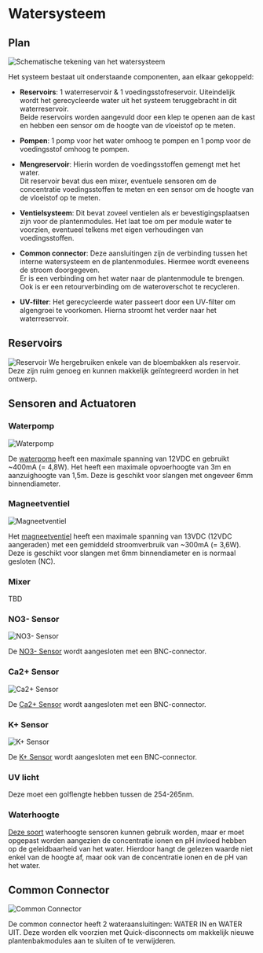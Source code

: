 # Watersysteem
## Plan
![Schematische tekening van het watersysteem](./assets/Schema_Watersysteem.png)

Het systeem bestaat uit onderstaande componenten, aan elkaar gekoppeld:

- **Reservoirs**:
1 waterreservoir & 1 voedingsstofreservoir. Uiteindelijk wordt het gerecycleerde water uit het systeem teruggebracht in dit waterreservoir.  
Beide reservoirs worden aangevuld door een klep te openen aan de kast en hebben een sensor om de hoogte van de vloeistof op te meten.

- **Pompen**:
1 pomp voor het water omhoog te pompen en 1 pomp voor de voedingsstof omhoog te pompen.

- **Mengreservoir**:
Hierin worden de voedingsstoffen gemengt met het water.  
Dit reservoir bevat dus een mixer, eventuele sensoren om de concentratie voedingsstoffen te meten en een sensor om de hoogte van de vloeistof op te meten.

- **Ventielsysteem**:
Dit bevat zoveel ventielen als er bevestigingsplaatsen zijn voor de plantenmodules. Het laat toe om per module water te voorzien, eventueel telkens met eigen verhoudingen van voedingsstoffen.

- **Common connector**:
Deze aansluitingen zijn de verbinding tussen het interne watersysteem en de plantenmodules. Hiermee wordt eveneens de stroom doorgegeven.  
Er is een verbinding om het water naar de plantenmodule te brengen. Ook is er een retourverbinding om de wateroverschot te recycleren.

- **UV-filter**:
Het gerecycleerde water passeert door een UV-filter om algengroei te voorkomen. Hierna stroomt het verder naar het waterreservoir.


## Reservoirs
![Reservoir](./assets/reservoir.JPEG)
We hergebruiken enkele van de bloembakken als reservoir. Deze zijn ruim genoeg en kunnen makkelijk geïntegreerd worden in het ontwerp.


## Sensoren and Actuatoren

### Waterpomp

![Waterpomp](./assets/Waterpomp.jpg)

De [waterpomp](https://www.tinytronics.nl/nl/mechanica-en-actuatoren/motoren/pompen/waterpomp-12v) heeft een maximale spanning van 12VDC en gebruikt ~400mA (= 4,8W). Het heeft een maximale opvoerhoogte van 3m en aanzuighoogte van 1,5m. Deze is geschikt voor slangen met ongeveer 6mm binnendiameter.

### Magneetventiel

![Magneetventiel](./assets/Magneetventiel.jpg)

Het [magneetventiel](https://www.tinytronics.nl/nl/mechanica-en-actuatoren/solenoids/magneetventielen/magneetventiel-normaal-gesloten-12v-dc-nylon-6mm) heeft een maximale spanning van 13VDC (12VDC aangeraden) met een gemiddeld stroomverbruik van ~300mA (= 3,6W). Deze is geschikt voor slangen met 6mm binnendiameter en is normaal gesloten (NC).

### Mixer

TBD

### NO3- Sensor

![NO3- Sensor](./assets/Voedingsstofsensor.png)

De [NO3- Sensor](http://www.measureteq.com/electrode-and-sensor/ion-selective-electrode/ise-2922-no3-nitrate-ion-selective-electrode.html) wordt aangesloten met een BNC-connector.

### Ca2+ Sensor

![Ca2+ Sensor](./assets/Voedingsstofsensor.png)

De [Ca2+ Sensor](http://www.measureteq.com/electrode-and-sensor/ion-selective-electrode/ise-2923-calcium-ion-selective-electrode-ise.html) wordt aangesloten met een BNC-connector.

### K+ Sensor

![K+ Sensor](./assets/Voedingsstofsensor.png)

De [K+ Sensor](http://www.measureteq.com/electrode-and-sensor/ion-selective-electrode/ise-2920-potassium-ion-selective-electrode.html) wordt aangesloten met een BNC-connector.

### UV licht

Deze moet een golflengte hebben tussen de 254-265nm.

### Waterhoogte

[Deze soort](https://www.tinytronics.nl/en/sensors/liquid/water-level-sensor) waterhoogte sensoren kunnen gebruik worden, maar er moet opgepast worden aangezien de concentratie ionen en pH invloed hebben op de geleidbaarheid van het water. Hierdoor hangt de gelezen waarde niet enkel van de hoogte af, maar ook van de concentratie ionen en de pH van het water.

## Common Connector

![Common Connector](./assets/Common_connector.png)

De common connector heeft 2 wateraansluitingen: WATER IN en WATER UIT. Deze worden elk voorzien met Quick-disconnects om makkelijk nieuwe plantenbakmodules aan te sluiten of te verwijderen.